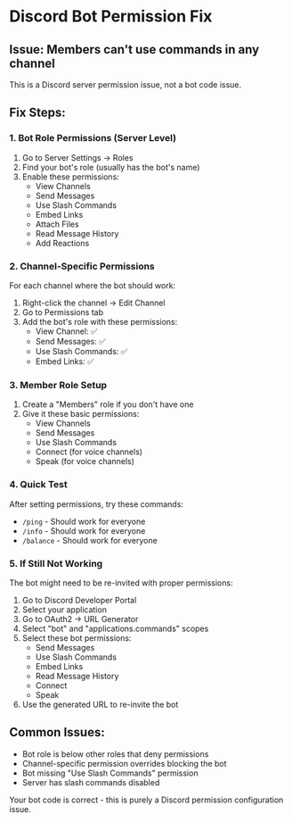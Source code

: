 # Discord Bot Permission Fix

## Issue: Members can't use commands in any channel

This is a Discord server permission issue, not a bot code issue.

## Fix Steps:

### 1. Bot Role Permissions (Server Level)
1. Go to Server Settings → Roles
2. Find your bot's role (usually has the bot's name)
3. Enable these permissions:
   - View Channels
   - Send Messages
   - Use Slash Commands
   - Embed Links
   - Attach Files
   - Read Message History
   - Add Reactions

### 2. Channel-Specific Permissions
For each channel where the bot should work:
1. Right-click the channel → Edit Channel
2. Go to Permissions tab
3. Add the bot's role with these permissions:
   - View Channel: ✅
   - Send Messages: ✅
   - Use Slash Commands: ✅
   - Embed Links: ✅

### 3. Member Role Setup
1. Create a "Members" role if you don't have one
2. Give it these basic permissions:
   - View Channels
   - Send Messages
   - Use Slash Commands
   - Connect (for voice channels)
   - Speak (for voice channels)

### 4. Quick Test
After setting permissions, try these commands:
- `/ping` - Should work for everyone
- `/info` - Should work for everyone
- `/balance` - Should work for everyone

### 5. If Still Not Working
The bot might need to be re-invited with proper permissions:
1. Go to Discord Developer Portal
2. Select your application
3. Go to OAuth2 → URL Generator
4. Select "bot" and "applications.commands" scopes
5. Select these bot permissions:
   - Send Messages
   - Use Slash Commands
   - Embed Links
   - Read Message History
   - Connect
   - Speak
6. Use the generated URL to re-invite the bot

## Common Issues:
- Bot role is below other roles that deny permissions
- Channel-specific permission overrides blocking the bot
- Bot missing "Use Slash Commands" permission
- Server has slash commands disabled

Your bot code is correct - this is purely a Discord permission configuration issue.